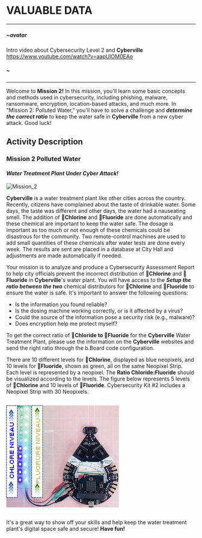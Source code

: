 # VALUABLE DATA 

---
##### ~avatar
Intro video about Cybersecurity Level 2 and __Cyberville__
https://www.youtube.com/watch?v=aapUlOM0EAo
##### ~
---

Welcome to __Mission 2!__ In this mission, you'll learn some basic concepts and methods used in cybersecurity, including phishing, malware, ransomware, encryption, location-based attacks, and much more. In "Mission 2: Polluted Water," you'll have to solve a challenge and __*determine the correct ratio*__ to keep the water safe in __Cyberville__ from a new cyber attack. Good luck!

## Activity Description
### __Mission 2__ Polluted Water
#### *Water Treatment Plant Under Cyber Attack!*

![Mission_2](https://github.com/Brilliant-Labs/code.bl/blob/code_alpha/packaged/docs/static/mb/projects/bboard-tutorials-cyberville/ValuableData/Polluted_Water.gif?raw=true "Mission 2")

__Cyberville__ is a water treatment plant like other cities across the country.  Recently, citizens have complained about the taste of drinkable water.  Some days, the taste was different and other days, the water had a nauseating smell.  The addition of __🧪Chlorine__ and __🧪Fluoride__ are done automatically and these chemical are important to keep the water safe.  The dosage is important as too much or not enough of these chemicals could be disastrous for the community.  Two remote-control machines are used to add small quantities of these chemicals after water tests are done every week.  The results are sent are placed in a database at City Hall and adjustments are made automatically if needed.

Your mission is to analyze and produce a Cybersecurity Assessment Report to help city officials prevent the incorrect distribution of __🧪Chlorine__ and __🧪Fluoride__ in __Cyberville__'s water plant. You will have access to the __*Setup the ratio between the two*__ chemical distributors for __🧪Chlorine__ and __🧪Fluoride__ to ensure the water is safe. It's important to answer the following questions:

* Is the information you found reliable?
* Is the dosing machine working correctly, or is it affected by a virus?
* Could the source of the information pose a security risk (e.g., malware)?
* Does encryption help me protect myself?

To get the correct ratio of __🧪Chloride to 🧪Fluoride__ for the __Cyberville__ Water Treatment Plant, please use the information on the __Cyberville__ websites and send the right ratio through the b.Board code configuration.

There are 10 different levels for __🧪Chlorine__, displayed as blue neopixels, and 10 levels for __🧪Fluoride__, shown as green, all on the same Neopixel Strip. Each level is represented by a neopixel. The __Ratio Chloride:Fluoride__ should be visualized according to the levels. The figure below represents 5 levels of __🧪Chlorine__ and 10 levels of __🧪Fluoride__. Cybersecurity Kit #2 includes a Neopixel Strip with 30 Neopixels.

![LevelBar](https://github.com/Brilliant-Labs/code.bl/blob/code_alpha/packaged/docs/static/mb/projects/bboard-tutorials-cyberville/ValuableData/LevelBar_FR.jpg?raw=true "LevelBar")

It's a great way to show off your skills and help keep the water treatment plant's digital space safe and secure! __Have fun!__